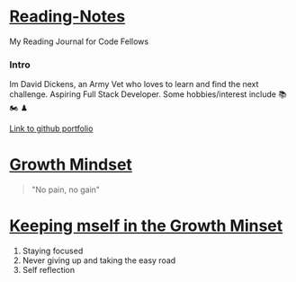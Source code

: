 # <ins>Reading-Notes</ins>
My Reading Journal for Code Fellows

### Intro

Im David Dickens, an Army Vet who loves to learn and find the next challenge. Aspiring Full Stack Developer. Some hobbies/interest include 📚 🏍️ ♟️ 




[Link to github portfolio](https://github.com/DavidDickens)



# <ins>Growth Mindset</ins>

> "No pain, no gain"


# <ins>Keeping mself in the Growth Minset</ins>
 
 1. Staying focused
 2. Never giving up and taking the easy road
 3. Self reflection
